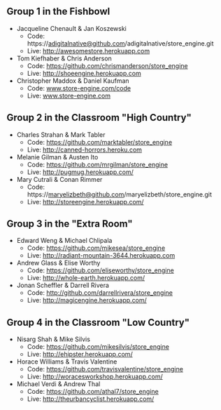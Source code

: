 ## Group 1 in the Fishbowl

* Jacqueline Chenault & Jan Koszewski
  * Code: https://adigitalnative@github.com/adigitalnative/store_engine.git
  * Live: http://awesomestore.herokuapp.com
* Tom Kiefhaber & Chris Anderson
  * Code: https://github.com/chrismanderson/store_engine
  * Live: http://shoeengine.herokuapp.com
* Christopher Maddox & Daniel Kaufman
  * Code: www.store-engine.com/code
  * Live: www.store-engine.com

## Group 2 in the Classroom "High Country"

* Charles Strahan & Mark Tabler
  * Code: https://github.com/marktabler/store_engine
  * Live: http://canned-horrors.heroku.com
* Melanie Gilman & Austen Ito
  * Code: https://github.com/mrgilman/store_engine
  * Live: http://pugmug.herokuapp.com/
* Mary Cutrali & Conan Rimmer
  * Code: https://maryelizbeth@github.com/maryelizbeth/store_engine.git
  * Live: http://storeengine.herokuapp.com/

## Group 3 in the "Extra Room"

* Edward Weng & Michael Chlipala
  * Code: https://github.com/mikesea/store_engine
  * Live: http://radiant-mountain-3644.herokuapp.com
* Andrew Glass & Elise Worthy
  * Code: https://github.com/eliseworthy/store_engine
  * Live: http://whole-earth.herokuapp.com/
* Jonan Scheffler & Darrell Rivera
  * Code: http://github.com/darrellrivera/store_engine
  * Live: http://magicengine.herokuapp.com/

## Group 4 in the Classroom "Low Country"

* Nisarg Shah & Mike Silvis
  * Code: https://github.com/mikesilvis/store_engine
  * Live: http://ehipster.herokuapp.com/
* Horace Williams & Travis Valentine
  * Code: https://github.com/travisvalentine/store_engine
  * Live: http://woracesworkshop.herokuapp.com/
* Michael Verdi & Andrew Thal
  * Code: https://github.com/athal7/store_engine
  * Live: http://theurbancyclist.herokuapp.com/
